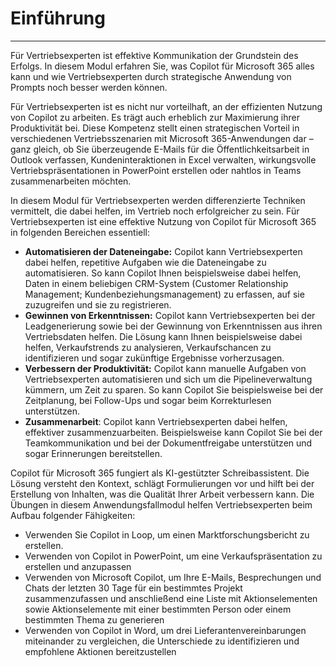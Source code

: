 
# Einführung
---
Für Vertriebsexperten ist effektive Kommunikation der Grundstein des Erfolgs. In diesem Modul erfahren Sie, was Copilot für Microsoft 365 alles kann und wie Vertriebsexperten durch strategische Anwendung von Prompts noch besser werden können.

Für Vertriebsexperten ist es nicht nur vorteilhaft, an der effizienten Nutzung von Copilot zu arbeiten. Es trägt auch erheblich zur Maximierung ihrer Produktivität bei. Diese Kompetenz stellt einen strategischen Vorteil in verschiedenen Vertriebsszenarien mit Microsoft 365-Anwendungen dar – ganz gleich, ob Sie überzeugende E-Mails für die Öffentlichkeitsarbeit in Outlook verfassen, Kundeninteraktionen in Excel verwalten, wirkungsvolle Vertriebspräsentationen in PowerPoint erstellen oder nahtlos in Teams zusammenarbeiten möchten.<br>

In diesem Modul für Vertriebsexperten werden differenzierte Techniken vermittelt, die dabei helfen, im Vertrieb noch erfolgreicher zu sein. Für Vertriebsexperten ist eine effektive Nutzung von Copilot für Microsoft 365 in folgenden Bereichen essentiell:

 -  **Automatisieren der Dateneingabe:** Copilot kann Vertriebsexperten dabei helfen, repetitive Aufgaben wie die Dateneingabe zu automatisieren. So kann Copilot Ihnen beispielsweise dabei helfen, Daten in einem beliebigen CRM-System (Customer Relationship Management; Kundenbeziehungsmanagement) zu erfassen, auf sie zuzugreifen und sie zu registrieren.<br>
 -  **Gewinnen von Erkenntnissen:** Copilot kann Vertriebsexperten bei der Leadgenerierung sowie bei der Gewinnung von Erkenntnissen aus ihren Vertriebsdaten helfen. Die Lösung kann Ihnen beispielsweise dabei helfen, Verkaufstrends zu analysieren, Verkaufschancen zu identifizieren und sogar zukünftige Ergebnisse vorherzusagen.<br>
 -  **Verbessern der Produktivität:** Copilot kann manuelle Aufgaben von Vertriebsexperten automatisieren und sich um die Pipelineverwaltung kümmern, um Zeit zu sparen. So kann Copilot Sie beispielsweise bei der Zeitplanung, bei Follow-Ups und sogar beim Korrekturlesen unterstützen.<br>
 -  **Zusammenarbeit**: Copilot kann Vertriebsexperten dabei helfen, effektiver zusammenzuarbeiten. Beispielsweise kann Copilot Sie bei der Teamkommunikation und bei der Dokumentfreigabe unterstützen und sogar Erinnerungen bereitstellen.

Copilot für Microsoft 365 fungiert als KI-gestützter Schreibassistent. Die Lösung versteht den Kontext, schlägt Formulierungen vor und hilft bei der Erstellung von Inhalten, was die Qualität Ihrer Arbeit verbessern kann. Die Übungen in diesem Anwendungsfallmodul helfen Vertriebsexperten beim Aufbau folgender Fähigkeiten:<br>

 -  Verwenden Sie Copilot in Loop, um einen Marktforschungsbericht zu erstellen.
 -  Verwenden von Copilot in PowerPoint, um eine Verkaufspräsentation zu erstellen und anzupassen
 -  Verwenden von Microsoft Copilot, um Ihre E-Mails, Besprechungen und Chats der letzten 30 Tage für ein bestimmtes Projekt zusammenzufassen und anschließend eine Liste mit Aktionselementen sowie Aktionselemente mit einer bestimmten Person oder einem bestimmten Thema zu generieren
 -  Verwenden von Copilot in Word, um drei Lieferantenvereinbarungen miteinander zu vergleichen, die Unterschiede zu identifizieren und empfohlene Aktionen bereitzustellen

